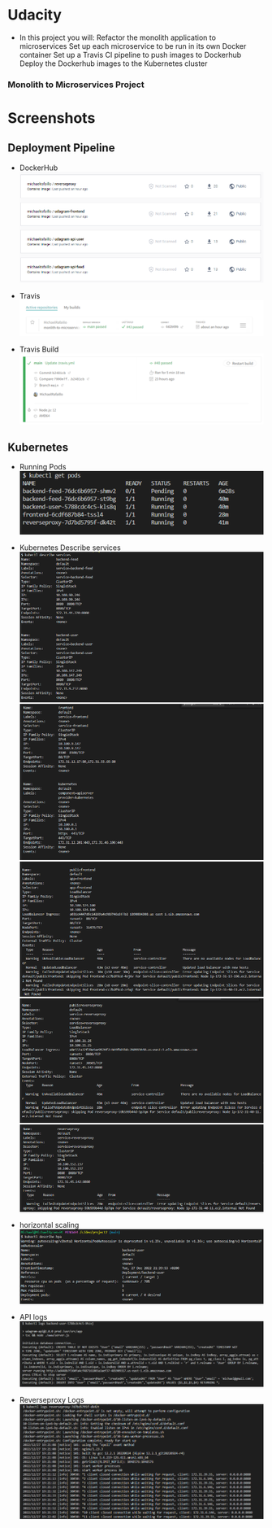 # Udacity

- In this project you will:
Refactor the monolith application to microservices
Set up each microservice to be run in its own Docker container
Set up a Travis CI pipeline to push images to Dockerhub
Deploy the Dockerhub images to the Kubernetes cluster

### Monolith to Microservices Project

# Screenshots

## Deployment Pipeline

- DockerHub
  ![docker-hub](./screenshots/dockerhub.png)

- Travis
  ![travis-repo](./screenshots/travis-repo.png)

- Travis Build
  ![travis-build-logs](./screenshots/success-pipeline.png)

## Kubernetes

- Running Pods  
  ![running-pods](./screenshots/pods.png)

- Kubernetes Describe services
  ![services-des1](./screenshots/describe-services-1.png)
  ![services-des2](./screenshots/describe-services-2.png)
  ![services-des3](./screenshots/describe-services-3.png)
  ![services-des4](./screenshots/describe-services-4.png)
  ![services-des5](./screenshots/describe-services-5.png)

- horizontal scaling
  ![auto-scale-desc](./screenshots/hpa.png)

- API logs
  ![login-user-logs](./screenshots/api-logs2.png)

- Reverseproxy Logs
  ![reverseproxy-desc](./screenshots/reverseproxy-logs.png)
  
#
